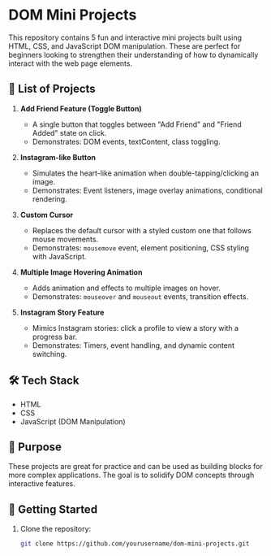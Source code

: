 # DOM Mini Projects

This repository contains 5 fun and interactive mini projects built using HTML, CSS, and JavaScript DOM manipulation. These are perfect for beginners looking to strengthen their understanding of how to dynamically interact with the web page elements.

## 📁 List of Projects

1. **Add Friend Feature (Toggle Button)**
   - A single button that toggles between "Add Friend" and "Friend Added" state on click.
   - Demonstrates: DOM events, textContent, class toggling.

2. **Instagram-like Button**
   - Simulates the heart-like animation when double-tapping/clicking an image.
   - Demonstrates: Event listeners, image overlay animations, conditional rendering.

3. **Custom Cursor**
   - Replaces the default cursor with a styled custom one that follows mouse movements.
   - Demonstrates: `mousemove` event, element positioning, CSS styling with JavaScript.

4. **Multiple Image Hovering Animation**
   - Adds animation and effects to multiple images on hover.
   - Demonstrates: `mouseover` and `mouseout` events, transition effects.

5. **Instagram Story Feature**
   - Mimics Instagram stories: click a profile to view a story with a progress bar.
   - Demonstrates: Timers, event handling, and dynamic content switching.

## 🛠️ Tech Stack

- HTML
- CSS
- JavaScript (DOM Manipulation)

## 🎯 Purpose

These projects are great for practice and can be used as building blocks for more complex applications. The goal is to solidify DOM concepts through interactive features.

## 🚀 Getting Started

1. Clone the repository:
   ```bash
   git clone https://github.com/yourusername/dom-mini-projects.git

